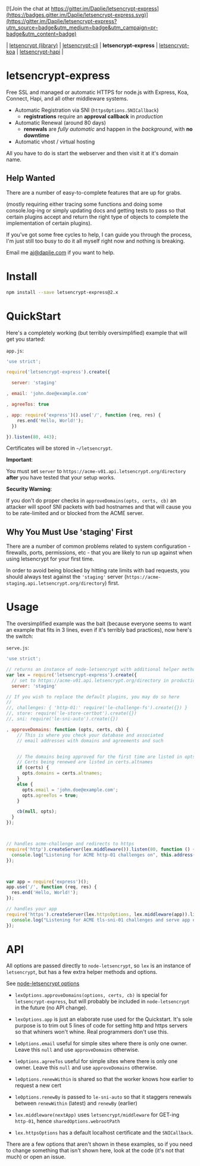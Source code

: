 [![Join the chat at https://gitter.im/Daplie/letsencrypt-express](https://badges.gitter.im/Daplie/letsencrypt-express.svg)](https://gitter.im/Daplie/letsencrypt-express?utm_source=badge&utm_medium=badge&utm_campaign=pr-badge&utm_content=badge)

| [letsencrypt (library)](https://github.com/Daplie/node-letsencrypt)
| [letsencrypt-cli](https://github.com/Daplie/letsencrypt-cli)
| **letsencrypt-express**
| [letsencrypt-koa](https://github.com/Daplie/letsencrypt-koa)
| [letsencrypt-hapi](https://github.com/Daplie/letsencrypt-hapi)
|

letsencrypt-express
===================

Free SSL and managed or automatic HTTPS for node.js with Express, Koa, Connect, Hapi, and all other middleware systems.

* Automatic Registration via SNI (`httpsOptions.SNICallback`)
  * **registrations** require an **approval callback** in *production*
* Automatic Renewal (around 80 days)
  * **renewals** are *fully automatic* and happen in the *background*, with **no downtime**
* Automatic vhost / virtual hosting

All you have to do is start the webserver and then visit it at it's domain name.

Help Wanted
-----------

There are a number of easy-to-complete features that are up for grabs.

(mostly requiring either tracing some functions and doing some console.log-ing
or simply updating docs and getting tests to pass so that certain plugins accept
and return the right type of objects to complete the implementation
of certain plugins).

If you've got some free cycles to help, I can guide you through the process,
I'm just still too busy to do it all myself right now and nothing is breaking.

Email me <aj@daplie.com> if you want to help.

Install
=======

```bash
npm install --save letsencrypt-express@2.x
```

QuickStart
==========

Here's a completely working (but terribly oversimplified) example that will get you started:

`app.js`:
```javascript
'use strict';

require('letsencrypt-express').create({

  server: 'staging'

, email: 'john.doe@example.com'

, agreeTos: true

, app: require('express')().use('/', function (req, res) {
    res.end('Hello, World!');
  })

}).listen(80, 443);
```

Certificates will be stored in `~/letsencrypt`.

**Important**:

You must set `server` to `https://acme-v01.api.letsencrypt.org/directory` **after**
you have tested that your setup works.

**Security Warning**:

If you don't do proper checks in `approveDomains(opts, certs, cb)`
an attacker will spoof SNI packets with bad hostnames and that will
cause you to be rate-limited and or blocked from the ACME server.

Why You Must Use 'staging' First
--------------------------------

There are a number of common problems related to system configuration -
firewalls, ports, permissions, etc - that you are likely to run up against
when using letsencrypt for your first time.

In order to avoid being blocked by hitting rate limits with bad requests,
you should always test against the `'staging'` server
(`https://acme-staging.api.letsencrypt.org/directory`) first.

Usage
=====

The oversimplified example was the bait
(because everyone seems to want an example that fits in 3 lines, even if it's terribly bad practices),
now here's the switch:

`serve.js`:
```javascript
'use strict';

// returns an instance of node-letsencrypt with additional helper methods
var lex = require('letsencrypt-express').create({
  // set to https://acme-v01.api.letsencrypt.org/directory in production
  server: 'staging'

// If you wish to replace the default plugins, you may do so here
//
//, challenges: { 'http-01:' require('le-challenge-fs').create({}) }
//, store: require('le-store-certbot').create({})
//, sni: require('le-sni-auto').create({})

, approveDomains: function (opts, certs, cb) {
    // This is where you check your database and associated
    // email addresses with domains and agreements and such


    // The domains being approved for the first time are listed in opts.domains
    // Certs being renewed are listed in certs.altnames
    if (certs) {
      opts.domains = certs.altnames;
    }
    else {
      opts.email = 'john.doe@example.com';
      opts.agreeTos = true;
    }

    cb(null, opts);
  }
});



// handles acme-challenge and redirects to https
require('http').createServer(lex.middleware()).listen(80, function () {
  console.log("Listening for ACME http-01 challenges on", this.address());
});



var app = require('express')();
app.use('/', function (req, res) {
  res.end('Hello, World!');
});

// handles your app
require('https').createServer(lex.httpsOptions, lex.middleware(app)).listen(443, function () {
  console.log("Listening for ACME tls-sni-01 challenges and serve app on", this.address());
});
```

API
===

All options are passed directly to `node-letsencrypt`,
so `lex` is an instance of `letsencrypt`, but has a few
extra helper methods and options.

See [node-letsencrypt options](https://github.com/Daplie/node-letsencrypt)

* `lexOptions.approveDomains(options, certs, cb)` is special for `letsencrypt-express`, but will probably be included in `node-letsencrypt` in the future (no API change).

* `lexOptions.app` is just an elaborate ruse used for the Quickstart. It's sole purpose is to trim out 5 lines of code for setting http and https servers so that whiners won't whine. Real programmers don't use this.
* `leOptions.email` useful for simple sites where there is only one owner. Leave this `null` and use `approveDomains` otherwise.
* `leOptions.agreeTos` useful for simple sites where there is only one owner. Leave this `null` and use `approveDomains` otherwise.
* `leOptions.renewWithin` is shared so that the worker knows how earlier to request a new cert
* `leOptions.renewBy` is passed to `le-sni-auto` so that it staggers renewals between `renewWithin` (latest) and `renewBy` (earlier)
* `lex.middleware(nextApp)` uses `letsencrypt/middleware` for GET-ing `http-01`, hence `sharedOptions.webrootPath`
* `lex.httpsOptions` has a default localhost certificate and the `SNICallback`.

There are a few options that aren't shown in these examples, so if you need to change something
that isn't shown here, look at the code (it's not that much) or open an issue.
